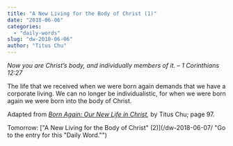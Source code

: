 ```yaml
---
title: "A New Living for the Body of Christ (1)"
date: "2018-06-06"
categories: 
  - "daily-words"
slug: "dw-2018-06-06"
author: "Titus Chu"
---
```


_Now you are Christ’s body, and individually members of it._ _– 1 Corinthians 12:27_

The life that we received when we were born again demands that we have a corporate living. We can no longer be individualistic, for when we were born again we were born into the body of Christ.

Adapted from _[Born Again: Our New Life in Christ](/book-born-again/ "Go to the listing for this book."),_ by Titus Chu; page 97.

Tomorrow: ["A New Living for the Body of Christ" (2)](/dw-2018-06-07/ "Go to the entry for this "Daily Word."")
